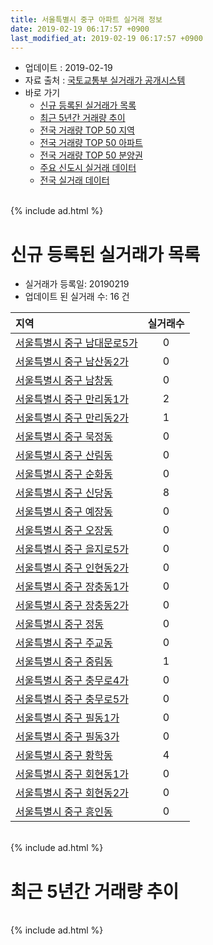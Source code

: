 ```yaml
---
title: 서울특별시 중구 아파트 실거래 정보
date: 2019-02-19 06:17:57 +0900
last_modified_at: 2019-02-19 06:17:57 +0900
---
```


* 업데이트 : 2019-02-19
* 자료 출처 : [국토교통부 실거래가 공개시스템](http://rt.molit.go.kr)
* 바로 가기
    * [신규 등록된 실거래가 목록](#신규-등록된-실거래가-목록)
    * [최근 5년간 거래량 추이](#최근-5년간-거래량-추이)
    * [전국 거래량 TOP 50 지역](https://inasie.github.io/apt-trade-info/최근-3개월-전국에서-가장-거래가-많이-발생한-지역)
    * [전국 거래량 TOP 50 아파트](https://inasie.github.io/apt-trade-info/최근-3개월-전국에서-가장-거래가-많이-발생한-아파트)
    * [전국 거래량 TOP 50 분양권](https://inasie.github.io/apt-trade-info/최근-3개월-전국에서-가장-거래가-많이-발생한-분양권)
    * [주요 신도시 실거래 데이터](https://inasie.github.io/apt-trade-info/주요-신도시)
    * [전국 실거래 데이터](https://inasie.github.io/apt-trade-info/전국)

<br>
{% include ad.html %}
<br>

# 신규 등록된 실거래가 목록
* 실거래가 등록일: 20190219
* 업데이트 된 실거래 수: 16 건


|지역|실거래수|
|:---|:---:|
|[서울특별시 중구 남대문로5가](https://inasie.github.io/apt-trade-info/서울특별시-중구-남대문로5가)|0|
|[서울특별시 중구 남산동2가](https://inasie.github.io/apt-trade-info/서울특별시-중구-남산동2가)|0|
|[서울특별시 중구 남창동](https://inasie.github.io/apt-trade-info/서울특별시-중구-남창동)|0|
|[서울특별시 중구 만리동1가](https://inasie.github.io/apt-trade-info/서울특별시-중구-만리동1가)|2|
|[서울특별시 중구 만리동2가](https://inasie.github.io/apt-trade-info/서울특별시-중구-만리동2가)|1|
|[서울특별시 중구 묵정동](https://inasie.github.io/apt-trade-info/서울특별시-중구-묵정동)|0|
|[서울특별시 중구 산림동](https://inasie.github.io/apt-trade-info/서울특별시-중구-산림동)|0|
|[서울특별시 중구 순화동](https://inasie.github.io/apt-trade-info/서울특별시-중구-순화동)|0|
|[서울특별시 중구 신당동](https://inasie.github.io/apt-trade-info/서울특별시-중구-신당동)|8|
|[서울특별시 중구 예장동](https://inasie.github.io/apt-trade-info/서울특별시-중구-예장동)|0|
|[서울특별시 중구 오장동](https://inasie.github.io/apt-trade-info/서울특별시-중구-오장동)|0|
|[서울특별시 중구 을지로5가](https://inasie.github.io/apt-trade-info/서울특별시-중구-을지로5가)|0|
|[서울특별시 중구 인현동2가](https://inasie.github.io/apt-trade-info/서울특별시-중구-인현동2가)|0|
|[서울특별시 중구 장충동1가](https://inasie.github.io/apt-trade-info/서울특별시-중구-장충동1가)|0|
|[서울특별시 중구 장충동2가](https://inasie.github.io/apt-trade-info/서울특별시-중구-장충동2가)|0|
|[서울특별시 중구 정동](https://inasie.github.io/apt-trade-info/서울특별시-중구-정동)|0|
|[서울특별시 중구 주교동](https://inasie.github.io/apt-trade-info/서울특별시-중구-주교동)|0|
|[서울특별시 중구 중림동](https://inasie.github.io/apt-trade-info/서울특별시-중구-중림동)|1|
|[서울특별시 중구 충무로4가](https://inasie.github.io/apt-trade-info/서울특별시-중구-충무로4가)|0|
|[서울특별시 중구 충무로5가](https://inasie.github.io/apt-trade-info/서울특별시-중구-충무로5가)|0|
|[서울특별시 중구 필동1가](https://inasie.github.io/apt-trade-info/서울특별시-중구-필동1가)|0|
|[서울특별시 중구 필동3가](https://inasie.github.io/apt-trade-info/서울특별시-중구-필동3가)|0|
|[서울특별시 중구 황학동](https://inasie.github.io/apt-trade-info/서울특별시-중구-황학동)|4|
|[서울특별시 중구 회현동1가](https://inasie.github.io/apt-trade-info/서울특별시-중구-회현동1가)|0|
|[서울특별시 중구 회현동2가](https://inasie.github.io/apt-trade-info/서울특별시-중구-회현동2가)|0|
|[서울특별시 중구 흥인동](https://inasie.github.io/apt-trade-info/서울특별시-중구-흥인동)|0|


<br>
{% include ad.html %}
<br>

# 최근 5년간 거래량 추이


<div style="width:100%;">
    <canvas id="deal_progress" height="200"></canvas>
</div>

<script>
new Chart(document.getElementById("deal_progress"), {
    type: 'line',
    data: {
        labels: ['201402','201403','201404','201405','201406','201407','201408','201409','201410','201411','201412','201501','201502','201503','201504','201505','201506','201507','201508','201509','201510','201511','201512','201601','201602','201603','201604','201605','201606','201607','201608','201609','201610','201611','201612','201701','201702','201703','201704','201705','201706','201707','201708','201709','201710','201711','201712','201801','201802','201803','201804','201805','201806','201807','201808','201809','201810','201811','201812','201901','201902'],
        datasets: [{
            label: '매매',
            pointRadius: 1,
            data: [99, 83, 64, 52, 36, 49, 85, 109, 106, 70, 57, 90, 100, 173, 126, 125, 153, 155, 132, 110, 129, 93, 74, 78, 70, 101, 151, 146, 133, 138, 129, 144, 167, 82, 60, 50, 48, 92, 88, 158, 180, 157, 64, 101, 63, 80, 121, 250, 191, 145, 79, 89, 83, 90, 133, 94, 51, 63, 32, 14, 2],
            borderColor: "rgba(255, 201, 14, 1)",
            backgroundColor: "rgba(255, 201, 14, 0.5)",
            fill: false,
            lineTension: 0
        },{
            label: '전월세',
            pointRadius: 1,
            data: [233, 204, 161, 175, 169, 171, 143, 149, 170, 146, 172, 179, 164, 207, 144, 125, 121, 120, 107, 126, 150, 140, 167, 183, 165, 180, 130, 152, 124, 167, 132, 124, 169, 138, 137, 153, 194, 142, 154, 140, 173, 218, 250, 198, 163, 201, 190, 232, 229, 236, 138, 149, 162, 145, 165, 162, 164, 162, 134, 125, 26],
            borderColor: "rgba(0, 141, 185, 1)",
            backgroundColor: "rgba(0, 141, 185, 0.5)",
            fill: false,
            lineTension: 0
        }
        ]
    },
    options: {
        responsive: true,
        title: {
            display: false
        },
        tooltips: {
            mode: 'index',
            intersect: false
        },
        hover: {
            mode: 'nearest',
            intersect: true
        },
        scales: {
            xAxes: [{
                display: true,
                scaleLabel: {
                    display: true,
                    labelString: '년/월'
                }
            }],
            yAxes: [{
                display: true,
                ticks: {
                    suggestedMin: 0,
                },
                scaleLabel: {
                    display: true,
                    labelString: '실거래 수'
                }
            }]
        }
    }
});

</script>


<br>
{% include ad.html %}
<br>

